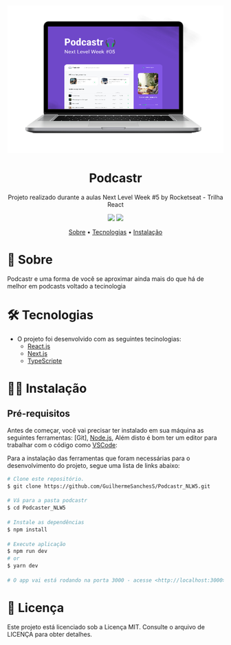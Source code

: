 <p align="center">
  <a href="https://github.com/GuilhermeSanchesS/">
    <img src="https://raw.githubusercontent.com/GuilhermeSanchesS/Podcastr_NLW5/main/public/Capa.png"  alt="Podcastr" />
  </a>
</p>

<h1 align="center">Podcastr</h1>
<p align="center">Projeto realizado durante a aulas Next Level Week #5 by Rocketseat - Trilha React</p>

<p align="center">
  <img src="https://img.shields.io/static/v1?label=next.js&message=10.0.7&color=000000&style=flat-square&logo=Next.js"/>
  <img src="https://img.shields.io/static/v1?label=react.js&message=17.0.1&color=000000&style=flat-square&logo=react.js"/>
</p>

<p align="center">
 <a href="#-sobre">Sobre</a> •
 <a href="#-tecnologias">Tecnologias</a> • 
 <a href="#-instalação">Instalação</a>
</p>

# 📖 Sobre
<p>Podcastr e uma forma de você  se aproximar ainda mais do que há de melhor em podcasts voltado a tecinologia </p>

<h1>🛠 Tecnologias</h1>

- O projeto foi desenvolvido com as seguintes tecinologias:
  - [React.js](https://www.postman.com/)
  - [Next.js](https://www.postman.com/)
  - [TypeScripte](https://www.postman.com/)

 
<h1>👨‍💻 Instalação</h1>

## Pré-requisitos

Antes de começar, você vai precisar ter instalado em sua máquina as seguintes ferramentas: [Git], [Node.js](http://nodejs.org/), Além disto é bom ter um editor para trabalhar com o código como [VSCode](https://code.visualstudio.com/):
<p>Para a instalação das ferramentas que foram necessárias para o desenvolvimento do projeto, segue uma lista de links abaixo:</p>

```bash
# Clone este repositório.
$ git clone https://github.com/GuilhermeSanchesS/Podcastr_NLW5.git

# Vá para a pasta podcastr
$ cd Podcaster_NLW5

# Instale as dependências
$ npm install 

# Execute aplicação
$ npm run dev
# or
$ yarn dev

# O app vai está rodando na porta 3000 - acesse <http://localhost:3000>
```

# 📝 Licença
Este projeto está licenciado sob a Licença MIT. Consulte o arquivo de LICENÇA para obter detalhes.
